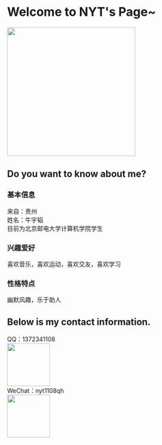 # Welcome to NYT's Page~  
<img align="center" width="300" src="https://github.com/nyt1108qh/nyt1108qh.github.io/blob/c8cc652459f53e1517ccf6480ce04354d8188b5b/%E5%93%88.jpg">  

## Do you want to know about me?  
### 基本信息  
来自：贵州  
姓名：牛宇韬  
目前为北京邮电大学计算机学院学生
### 兴趣爱好  
喜欢音乐，喜欢运动，喜欢交友，喜欢学习
### 性格特点  
幽默风趣，乐于助人
## Below is my contact information.  
QQ：1372341108  
<img align="center" width="100" src="https://github.com/nyt1108qh/nyt1108qh.github.io/blob/8d82ba8f3aa0e0a664a0e022155086e0c813033f/qq%E7%A0%81.png">  
WeChat：nyt1108qh  
<img align="center" width="100" src="https://github.com/nyt1108qh/nyt1108qh.github.io/blob/8d82ba8f3aa0e0a664a0e022155086e0c813033f/%E5%BE%AE%E4%BF%A1%E7%A0%81.png">
